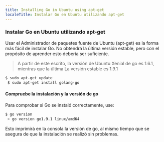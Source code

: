 ```yaml
---
title: Installing Go in Ubuntu using apt-get
localeTitle: Instalar Go en Ubuntu utilizando apt-get
---
```

### Instalar Go en Ubuntu utilizando apt-get

Usar el Administrador de paquetes fuente de Ubuntu (apt-get) es la forma más fácil de instalar Go. No obtendrá la última versión estable, pero con el propósito de aprender esto debería ser suficiente.

> A partir de este escrito, la versión de Ubuntu Xenial de go es 1.6.1, mientras que la última La versión estable es 1.9.1

```sh
$ sudo apt-get update 
 $ sudo apt-get install golang-go 
```

#### Compruebe la instalación y la versión de go

Para comprobar si Go se instaló correctamente, use:

```sh
$ go version 
 > go version go1.9.1 linux/amd64 
```

Esto imprimirá en la consola la versión de go, al mismo tiempo que se asegura de que la instalación se realizó sin problemas.